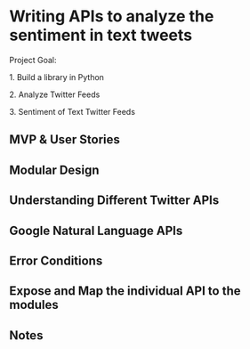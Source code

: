 Writing APIs to analyze the sentiment in text tweets
===

<p> Project Goal: <p>
<p> 1. Build a library in Python <p>
<p> 2. Analyze Twitter Feeds <p>
<p> 3. Sentiment of Text Twitter Feeds <p>

MVP & User Stories
---

Modular Design
---

Understanding Different Twitter APIs
---

Google Natural Language APIs
---

Error Conditions
---

Expose and Map the individual API to the modules
---

Notes
---
